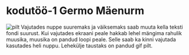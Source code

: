 # kodutöö-1 Germo Mäenurm
![pilt](https://user-images.githubusercontent.com/90237415/157090990-45f5b6f0-b90e-4b2f-8c9f-ff584b8ecde1.png)
Vajutades nuppe suuremaks ja väiksemaks saab muuta kella teksti fondi suurust. Kui vajutades ekraani peale hakkab lehel mängima rahulik muusika, muusika on pandud loopi peale. Selle saab ka kinni vajutada kasutades heli nuppu. Lehekülje taustaks on pandud gif pilt.
